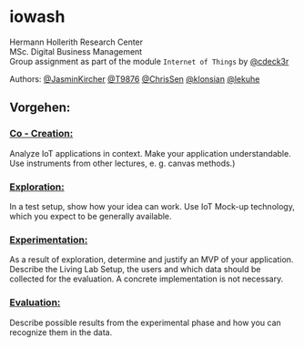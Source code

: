 # iowash
Hermann Hollerith Research Center  
MSc. Digital Business Management  
Group assignment as part of the module `Internet of Things` by [@cdeck3r](https://github.com/cdeck3r)  
  
Authors: [@JasminKircher](https://github.com/JasminKircher) [@T9876](https://github.com/T9876) [@ChrisSen](https://github.com/ChrisSen) [@klonsian](https://github.com/klonsian) [@lekuhe](https://github.com/lekuhe)

## Vorgehen:
### [Co - Creation:](https://github.com/hhzsmartlab/iowash/tree/master/01_Co-Creation)
Analyze IoT applications in context. Make your application understandable. Use instruments from other lectures, e. g. canvas methods.)

### [Exploration:](https://github.com/hhzsmartlab/iowash/tree/master/02_Exploration)
In a test setup, show how your idea can work. Use IoT Mock-up technology, which you expect to be generally available.

### [Experimentation:](https://github.com/hhzsmartlab/iowash/tree/master/03_Experimentation)
As a result of exploration, determine and justify an MVP of your application. Describe the Living Lab Setup, the users and which data should be collected for the evaluation. A concrete implementation is not necessary.

### [Evaluation:](https://github.com/hhzsmartlab/iowash/tree/master/04_Evaluation)
Describe possible results from the experimental phase and how you can recognize them in the data.
